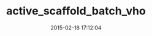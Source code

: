 ---
layout: post
title:  "active_scaffold_batch_vho"
repo:   "vhochstein/active_scaffold_batch"
date:   2015-02-18 17:12:04
gemurl: http://github.com/vhochstein/active_scaffold_batch
---